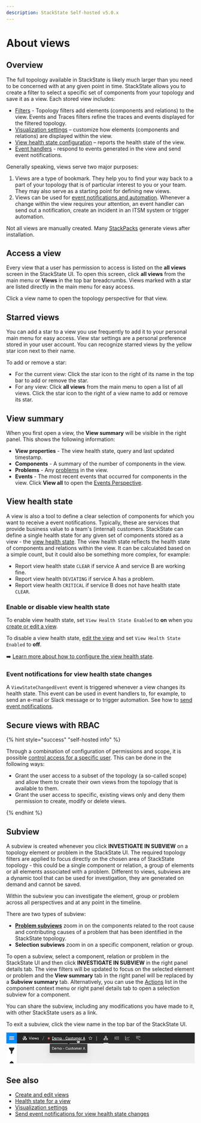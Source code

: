 ```yaml
---
description: StackState Self-hosted v5.0.x 
---
```


# About views

## Overview

The full topology available in StackState is likely much larger than you need to be concerned with at any given point in time. StackState allows you to create a filter to select a specific set of components from your topology and save it as a view. Each stored view includes:

* [Filters](../filters.md) - Topology filters add elements \(components and relations\) to the view. Events and Traces filters refine the traces and events displayed for the filtered topology.
* [Visualization settings](visualization_settings.md) – customize how elements \(components and relations\) are displayed within the view.
* [View health state configuration](about_views.md#view-health-state) – reports the health state of the view.
* [Event handlers](/use/metrics-and-events/event-notifications.md) - respond to events generated in the view and send event notifications.

Generally speaking, views serve two major purposes:

1. Views are a type of bookmark. They help you to find your way back to a part of your topology that is of particular interest to you or your team. They may also serve as a starting point for defining new views.
2. Views can be used for [event notifications and automation](/use/stackstate-ui/views/manage-event-handlers.md). Whenever a change within the view requires your attention, an event handler can send out a notification, create an incident in an ITSM system or trigger automation.

Not all views are manually created. Many [StackPacks](../../../stackpacks/about-stackpacks.md) generate views after installation.

## Access a view

Every view that a user has permission to access is listed on the **all views** screen in the StackState UI. To open this screen, click **all views** from the main menu or **Views** in the top bar breadcrumbs. Views marked with a star are listed directly in the main menu for easy access.

Click a view name to open the topology perspective for that view.

## Starred views

You can add a star to a view you use frequently to add it to your personal main menu for easy access. View star settings are a personal preference stored in your user account. You can recognize starred views by the yellow star icon next to their name.

To add or remove a star:

* For the current view: Click the star icon to the right of its name in the top bar to add or remove the star.
* For any view: Click **all views** from the main menu to open a list of all views. Click the star icon to the right of a view name to add or remove its star.

## View summary

When you first open a view, the **View summary** will be visible in the right panel. This shows the following information:

* **View properties** - The view health state, query and last updated timestamp.
* **Components** - A summary of the number of components in the view.
* **Problems** - Any [problems](../../problem-analysis/about-problems.md) in the view.
* **Events** - The most recent events that occurred for components in the view. Click **View all** to open the [Events Perspective](../perspectives/events_perspective.md).

## View health state

A view is also a tool to define a clear selection of components for which you want to receive a event notifications. Typically, these are services that provide business value to a team's \(internal\) customers. StackState can define a single health state for any given set of components stored as a view - the [view health state](../../concepts/health-state.md#view-health-state). The view health state reflects the health state of components and relations within the view. It can be calculated based on a simple count, but it could also be something more complex, for example:

* Report view health state `CLEAR` if service A and service B are working fine.
* Report view health `DEVIATING` if service A has a problem.
* Report view health `CRITICAL` if service B does not have health state `CLEAR`.

### Enable or disable view health state

To enable view health state, set `View Health State Enabled` to **on** when you [create or edit a view](create_edit_views.md). 

To disable a view health state, [edit the view](/use/stackstate-ui/views/create_edit_views.md) and set `View Health State Enabled` to **off**.

➡️ [Learn more about how to configure the view health state](configure-view-health.md).

### Event notifications for view health state changes

A `ViewStateChangedEvent` event is triggered whenever a view changes its health state. This event can be used in event handlers to, for example, to send an e-mail or Slack message or to trigger automation. See how to [send event notifications](/use/stackstate-ui/views/manage-event-handlers.md).

## Secure views with RBAC

{% hint style="success" "self-hosted info" %}

Through a combination of configuration of permissions and scope, it is possible [control access for a specific user](../../../configure/security/rbac/role_based_access_control.md). This can be done in the following ways:

* Grant the user access to a subset of the topology \(a so-called scope\) and allow them to create their own views from the topology that is available to them.
* Grant the user access to specific, existing views only and deny them permission to create, modify or delete views.

{% endhint %}

## Subview

A subview is created whenever you click **INVESTIGATE IN SUBVIEW** on a topology element or problem in the StackState UI. The required topology filters are applied to focus directly on the chosen area of StackState topology - this could be a single component or relation, a group of elements or all elements associated with a problem. Different to views, subviews are a dynamic tool that can be used for investigation, they are generated on demand and cannot be saved.

Within the subview you can investigate the element, group or problem across all perspectives and at any point in the timeline. 

There are two types of subview:

* **[Problem subviews](/use/problem-analysis/problem_investigation.md#problem-subview)** zoom in on the components related to the root cause and contributing causes of a problem that has been identified in the StackState topology. 
* **Selection subviews** zoom in on a specific component, relation or group.

To open a subview, select a component, relation or problem in the StackState UI and then click **INVESTIGATE IN SUBVIEW** in the right panel details tab. The view filters will be updated to focus on the selected element or problem and the **View summary** tab in the right panel will be replaced by a **Subview summary** tab. Alternatively, you can use the [Actions](/use/stackstate-ui/perspectives/topology-perspective.md#actions) list in the component context menu or right panel details tab to open a selection subview for a component.

You can share the subview, including any modifications you have made to it, with other StackState users as a link.

To exit a subview, click the view name in the top bar of the StackState UI.

![Breadcrumbs with view name](/.gitbook/assets/v50_problem_subview_breadcrumb.png)

## See also

* [Create and edit views](create_edit_views.md)
* [Health state for a view](../../concepts/health-state.md#view-health-state)  
* [Visualization settings](visualization_settings.md)
* [Send event notifications for view health state changes](/use/stackstate-ui/views/manage-event-handlers.md)
